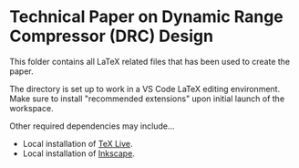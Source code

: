 # Technical Paper on Dynamic Range Compressor (DRC) Design
This folder contains all LaTeX related files that has been used to create the paper.

The directory is set up to work in a VS Code LaTeX editing environment. Make sure to install "recommended extensions" upon initial launch of the workspace.

Other required dependencies may include...
* Local installation of [TeX Live](https://www.tug.org/texlive/).
* Local installation of [Inkscape](https://inkscape.org/).
